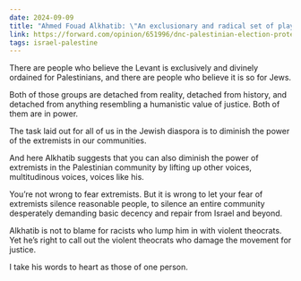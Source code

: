```yaml
---
date: 2024-09-09
title: "Ahmed Fouad Alkhatib: \"An exclusionary and radical set of players has hijacked the Palestinian narrative\""
link: https://forward.com/opinion/651996/dnc-palestinian-election-protest-democrats/
tags: israel-palestine
---
```


There are people who believe the Levant is exclusively and divinely ordained for Palestinians, and there are people who believe it is so for Jews.

Both of those groups are detached from reality, detached from history, and detached from anything resembling a humanistic value of justice. Both of them are in power.

The task laid out for all of us in the Jewish diaspora is to diminish the power of the extremists in our communities.

And here Alkhatib suggests that you can also diminish the power of extremists in the Palestinian community by lifting up other voices, multitudinous voices, voices like his.

You’re not wrong to fear extremists. But it is wrong to let your fear of extremists silence reasonable people, to silence an entire community desperately demanding basic decency and repair from Israel and beyond.

Alkhatib is not to blame for racists who lump him in with violent theocrats. Yet he’s right to call out the violent theocrats who damage the movement for justice.

I take his words to heart as those of one person.
